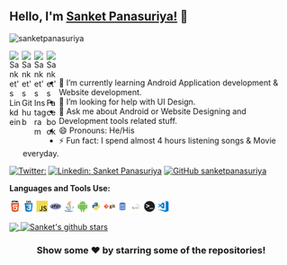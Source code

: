 ## Hello, I'm [Sanket Panasuriya!](http://18soece11040.dx.am/) 👋

<p align="left"> <img src="https://komarev.com/ghpvc/?username=sanketpanasuriya&label=Views&color=blue&style=plastic" alt="sanketpanasuriya" /> </p>

<a href="https://www.linkedin.com/in/sanket-panasuriya-84b7391a7/">
  <img align="left" alt="Sanket's Linkdein" width="22px" src="https://cdn.jsdelivr.net/npm/simple-icons@v3/icons/linkedin.svg" />
</a>
<a href="https://github.com/sanketpanasuriya">
  <img align="left" alt="Sanket's Github" width="22px" src="https://cdn.jsdelivr.net/npm/simple-icons@v3/icons/github.svg" />
</a>
<a href="https://www.instagram.com/sanket_pansuriya/">
  <img align="left" alt="Sanket's Instagram" width="22px" src="https://cdn.jsdelivr.net/npm/simple-icons@v3/icons/instagram.svg" />
</a>
<a href="https://www.facebook.com/sanket.pansuriya.52/">
  <img align="left" alt="Sanket's Facebook" width="22px" src="https://cdn.jsdelivr.net/npm/simple-icons@v3/icons/facebook.svg" />
</a>
<br/>
<br/>

- 🌱 I’m currently learning Android Application development & Website development.
- 🤔 I’m looking for help with UI Design.
- 💬 Ask me about Android or Website Designing and Development tools related stuff.
- 😄 Pronouns: He/His
- ⚡ Fun fact: I spend almost 4 hours listening songs & Movie everyday.



[![Twitter: ](https://img.shields.io/twitter/follow/sanketpanasuri1?style=social)](https://twitter.com/sanketpanasuri1)
[![Linkedin: Sanket Panasuriya](https://img.shields.io/badge/-Sanket-blue?style=flat-square&logo=Linkedin&logoColor=white&link=https://www.linkedin.com/in/sanket-panasuriya-84b7391a7/)](https://www.linkedin.com/in/sanket-panasuriya-84b7391a7/)
[![GitHub sanketpanasuriya](https://img.shields.io/github/followers/Dilip-Sarvaiya?label=follow&style=social)](https://github.com/Sanketpanasuriya)

**Languages and Tools Use:**  


<code><img height="20" src="https://raw.githubusercontent.com/github/explore/80688e429a7d4ef2fca1e82350fe8e3517d3494d/topics/html/html.png"></code>
<code><img height="20" src="https://raw.githubusercontent.com/github/explore/80688e429a7d4ef2fca1e82350fe8e3517d3494d/topics/css/css.png"></code>
<code><img height="20" src="https://raw.githubusercontent.com/github/explore/80688e429a7d4ef2fca1e82350fe8e3517d3494d/topics/javascript/javascript.png"></code>
<code><img height="20" src="https://raw.githubusercontent.com/github/explore/80688e429a7d4ef2fca1e82350fe8e3517d3494d/topics/php/php.png"></code>
<code><img height="20" src="https://raw.githubusercontent.com/github/explore/80688e429a7d4ef2fca1e82350fe8e3517d3494d/topics/java/java.png"></code>
<code><img height="20" src="https://raw.githubusercontent.com/github/explore/80688e429a7d4ef2fca1e82350fe8e3517d3494d/topics/android/android.png"></code>
<code><img height="20" src="https://raw.githubusercontent.com/github/explore/80688e429a7d4ef2fca1e82350fe8e3517d3494d/topics/python/python.png"></code>
<code><img height="20" src="https://raw.githubusercontent.com/github/explore/80688e429a7d4ef2fca1e82350fe8e3517d3494d/topics/git/git.png"></code>
<code><img height="20" src="https://raw.githubusercontent.com/github/explore/80688e429a7d4ef2fca1e82350fe8e3517d3494d/topics/sql/sql.png"></code>
<code><img height="20" src="https://raw.githubusercontent.com/github/explore/80688e429a7d4ef2fca1e82350fe8e3517d3494d/topics/mysql/mysql.png"></code>
<code><img height="20" src="https://raw.githubusercontent.com/github/explore/80688e429a7d4ef2fca1e82350fe8e3517d3494d/topics/terminal/terminal.png"></code>
<code><img height="20" src="https://raw.githubusercontent.com/github/explore/80688e429a7d4ef2fca1e82350fe8e3517d3494d/topics//visual-studio-code//visual-studio-code.png"></code>

 

<a href="https://github.com/sanketpanasuriya">
  <img align="center" src="https://github-readme-stats.vercel.app/api/top-langs/?username=sanketpanasuriya&theme=dark&hide_langs_below=1" />
</a>
<a href="https://github.com/sanketpanasuriya">
 <img align="center" src="https://github-readme-stats.vercel.app/api?username=sanketpanasuriya&show_icons=true&theme=dark&line_height=27" alt="Sanket's github stars"/>
</a>

<div align="center">

### Show some ❤️ by starring some of the repositories!

</div>
